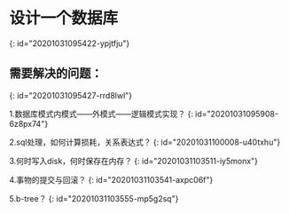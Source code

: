 # 设计一个数据库
{: id="20201031095422-ypjtfju"}

## 需要解决的问题：
{: id="20201031095427-rrd8lwl"}

1.数据库模式内模式——外模式——逻辑模式实现？
{: id="20201031095908-6z8px74"}

2.sql处理，如何计算损耗，关系表达式？
{: id="20201031100008-u40txhu"}

3.何时写入disk，何时保存在内存？
{: id="20201031103511-iy5monx"}

4.事物的提交与回滚？
{: id="20201031103541-axpc06f"}

5.b-tree？
{: id="20201031103555-mp5g2sq"}
